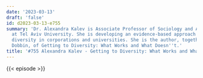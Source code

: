 ```yaml
---
date: '2023-03-13'
draft: 'false'
id: d2023-03-13-e755
summary: 'Dr. Alexandra Kalev is Associate Professor of Sociology and Anthropology
  at Tel Aviv University. She is developing an evidence-based approach to managing
  diversity in corporations and universities. She is the author, together with Frank
  Dobbin, of Getting to Diversity: What Works and What Doesn''t.'
title: '#755 Alexandra Kalev - Getting to Diversity: What Works and What Doesn''t'
---
```

{{< episode >}}
